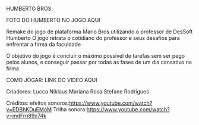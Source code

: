 HUMBERTO BROS

FOTO DO HUMBERTO NO JOGO AQUI

Remake do jogo de plataforma Mario Bros utilizando o professor de DesSoft Humberto
O jogo retrata o cotidiano do professor e seus desafios para enfrentar a firma da faculdade

O objetivo do jogo é concluir o máximo possível de tarefas sem ser pego pelos alunos, e conseguir passar por todas as fases de um dia cansativo na firma

COMO JOGAR:
LINK DO VIDEO AQUI


Criadores:
Lucca Niklaus
Mariana Rosa
Stefane Rodrigues

Créditos:
efeitos sonoros:https://www.youtube.com/watch?v=EDBhKDuEMoM
Trilha sonora:https://www.youtube.com/watch?v=mdFrn89x74k

